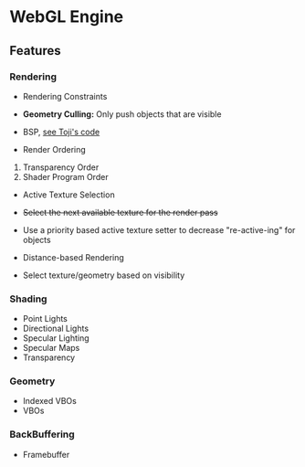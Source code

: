 # WebGL Engine

## Features

### Rendering
 - Rendering Constraints
  - **Geometry Culling:** Only push objects that are visible
   - BSP, [see Toji's code](https://github.com/toji/webgl-source)

 - Render Ordering
  1. Transparency Order
  2. Shader Program Order

 - Active Texture Selection
  - ~~Select the next available texture for the render pass~~
  - Use a priority based active texture setter to decrease "re-active-ing" for objects

 - Distance-based Rendering
  - Select texture/geometry based on visibility

### Shading
 - Point Lights
 - Directional Lights
 - Specular Lighting
 - Specular Maps
 - Transparency

### Geometry
 - Indexed VBOs
 - VBOs

### BackBuffering
 - Framebuffer